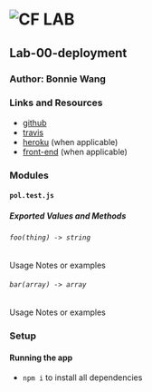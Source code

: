 # ![CF](http://i.imgur.com/7v5ASc8.png) LAB

## Lab-00-deployment

### Author: Bonnie Wang

### Links and Resources

- [github](https://github.com/401-advanced-javascript-bw/lab-00-deployment)
- [travis](https://www.travis-ci.com/401-advanced-javascript-bw/lab-00-deployment)
- [heroku](https://dashboard.heroku.com/apps/lab-00-deployment-bw) (when applicable)
- [front-end](http://xyz.com) (when applicable)

### Modules

#### `pol.test.js`

##### Exported Values and Methods

###### `foo(thing) -> string`

Usage Notes or examples

###### `bar(array) -> array`

Usage Notes or examples

### Setup

#### Running the app

- `npm i` to install all dependencies
